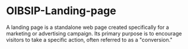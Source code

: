 # OIBSIP-Landing-page
A landing page is a standalone web page created specifically for a marketing or advertising campaign. Its primary purpose is to encourage visitors to take a specific action, often referred to as a "conversion." 
